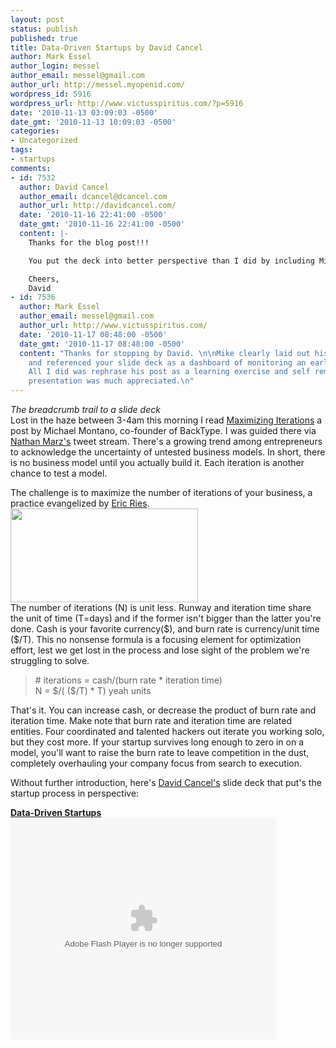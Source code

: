```yaml
---
layout: post
status: publish
published: true
title: Data-Driven Startups by David Cancel
author: Mark Essel
author_login: messel
author_email: messel@gmail.com
author_url: http://messel.myopenid.com/
wordpress_id: 5916
wordpress_url: http://www.victusspiritus.com/?p=5916
date: '2010-11-13 03:09:03 -0500'
date_gmt: '2010-11-13 10:09:03 -0500'
categories:
- Uncategorized
tags:
- startups
comments:
- id: 7532
  author: David Cancel
  author_email: dcancel@dcancel.com
  author_url: http://davidcancel.com/
  date: '2010-11-16 22:41:00 -0500'
  date_gmt: '2010-11-16 22:41:00 -0500'
  content: |-
    Thanks for the blog post!!!

    You put the deck into better perspective than I did by including Mike's notes on maximizing iterations. Well done!

    Cheers,
    David
- id: 7536
  author: Mark Essel
  author_email: messel@gmail.com
  author_url: http://www.victusspiritus.com/
  date: '2010-11-17 08:48:00 -0500'
  date_gmt: '2010-11-17 08:48:00 -0500'
  content: "Thanks for stopping by David. \n\nMike clearly laid out his thinking,
    and referenced your slide deck as a dashboard of monitoring an early startup.
    All I did was rephrase his post as a learning exercise and self reminder. Your
    presentation was much appreciated.\n"
---
```

<p><i>The breadcrumb trail to a slide deck</i><br />
Lost in the haze between 3-4am this morning I read <a href="http://mike.posterous.com/maximizing-iterations">Maximizing Iterations</a> a post by Michael Montano, co-founder of BackType. I was guided there via <a href="http://twitter.com/nathanmarz">Nathan Marz's</a> tweet stream. There's a growing trend among entrepreneurs to acknowledge the uncertainty of untested business models. In short, there is no business model until you actually build it. Each iteration is another chance to test a model.</p>
<p>The challenge is to maximize the number of iterations of your business, a practice evangelized by <a href="http://startuplessonslearned.com/">Eric Ries</a>.<br />
<a href="{{ site.url }}/assets/2010/11/content1.png.scaled10001.png"><img class="aligncenter size-full wp-image-5918" title="content.png.scaled1000" src="{{ site.url }}/assets/2010/11/content1.png.scaled10001.png" alt="" width="300" height="150" /></a><br />
The number of iterations (N) is unit less. Runway and iteration time share the unit of time (T=days) and if the former isn't bigger than the latter you're done. Cash is your favorite currency($), and burn rate is currency/unit time ($/T). This no nonsense formula is a focusing element for optimization effort, lest we get lost in the process and lose sight of the problem we're struggling to solve.</p>
<blockquote><p>
# iterations = cash/(burn rate * iteration time)<br />
N = $/( ($/T) * T) yeah units
</p></blockquote>
<p>That's it. You can increase cash, or decrease the product of burn rate and iteration time. Make note that burn rate and iteration time are related entities. Four coordinated and talented hackers out iterate you working solo, but they cost more. If your startup survives long enough to zero in on a model, you'll want to raise the burn rate to leave competition in the dust, completely overhauling your company focus from search to execution. </p>
<p>Without further introduction, here's <a href="http://twitter.com/dcancel">David Cancel's</a> slide deck that put's the startup process in perspective:</p>
<div id="__ss_4825914" style="width: 425px;"><strong><a title="Data-Driven Startups" href="http://www.slideshare.net/dcancel/data-drivenstartups">Data-Driven Startups</a></strong><object id="__sse4825914" classid="clsid:d27cdb6e-ae6d-11cf-96b8-444553540000" width="425" height="355" codebase="http://download.macromedia.com/pub/shockwave/cabs/flash/swflash.cab#version=6,0,40,0"><param name="allowFullScreen" value="true" /><param name="allowScriptAccess" value="always" /><param name="src" value="http://static.slidesharecdn.com/swf/ssplayer2.swf?doc=data-driven-startups-2010-07-100723161932-phpapp01&amp;stripped_title=data-drivenstartups&amp;userName=dcancel" /><param name="name" value="__sse4825914" /><param name="allowfullscreen" value="true" /><embed id="__sse4825914" type="application/x-shockwave-flash" width="425" height="355" src="http://static.slidesharecdn.com/swf/ssplayer2.swf?doc=data-driven-startups-2010-07-100723161932-phpapp01&amp;stripped_title=data-drivenstartups&amp;userName=dcancel" name="__sse4825914" allowscriptaccess="always" allowfullscreen="true"></embed></object>
</div>
